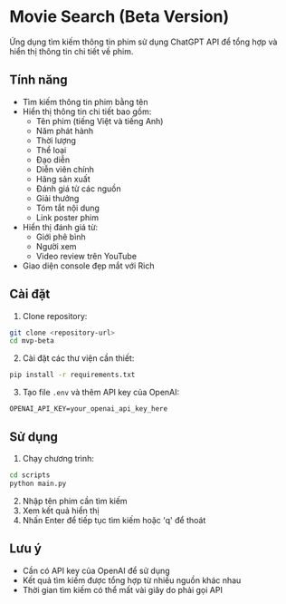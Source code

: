 # Movie Search (Beta Version)

Ứng dụng tìm kiếm thông tin phim sử dụng ChatGPT API để tổng hợp và hiển thị thông tin chi tiết về phim.

## Tính năng

- Tìm kiếm thông tin phim bằng tên
- Hiển thị thông tin chi tiết bao gồm:
  - Tên phim (tiếng Việt và tiếng Anh)
  - Năm phát hành
  - Thời lượng
  - Thể loại
  - Đạo diễn
  - Diễn viên chính
  - Hãng sản xuất
  - Đánh giá từ các nguồn
  - Giải thưởng
  - Tóm tắt nội dung
  - Link poster phim
- Hiển thị đánh giá từ:
  - Giới phê bình
  - Người xem
  - Video review trên YouTube
- Giao diện console đẹp mắt với Rich

## Cài đặt

1. Clone repository:
```bash
git clone <repository-url>
cd mvp-beta
```

2. Cài đặt các thư viện cần thiết:
```bash
pip install -r requirements.txt
```

3. Tạo file `.env` và thêm API key của OpenAI:
```
OPENAI_API_KEY=your_openai_api_key_here
```

## Sử dụng

1. Chạy chương trình:
```bash
cd scripts
python main.py
```

2. Nhập tên phim cần tìm kiếm
3. Xem kết quả hiển thị
4. Nhấn Enter để tiếp tục tìm kiếm hoặc 'q' để thoát

## Lưu ý

- Cần có API key của OpenAI để sử dụng
- Kết quả tìm kiếm được tổng hợp từ nhiều nguồn khác nhau
- Thời gian tìm kiếm có thể mất vài giây do phải gọi API 